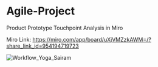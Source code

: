 # Agile-Project
Product Prototype Touchpoint Analysis in Miro

Miro Link: https://miro.com/app/board/uXjVMZzkAWM=/?share_link_id=954194719723

![Workflow_Yoga_Sairam](https://user-images.githubusercontent.com/75962509/227737494-a978e9bd-03d7-4ff9-a37b-dee244aeadf5.png)

